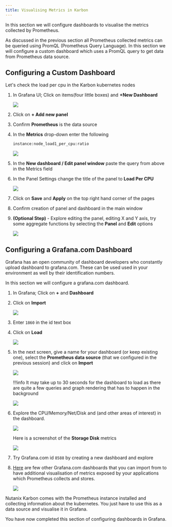 ```yaml
---
title: Visualising Metrics in Karbon
---
```


In this section we will configure dashboards to visualise the metrics collected by Prometheus.

As discussed in the previous section all Prometheus collected metrics can be queried using PromQL (Prometheus Query Language). In this section we will configure a custom dashboard which uses a PromQL query to get data from Prometheus data source.

## Configuring a Custom Dashboard 

Let's check the load per cpu in the Karbon kubernetes nodes

1.  In Grafana UI; Click on items(four little boxes) and **+New Dashboard**

    ![](images/new-db-graf.png)

2.  Click on **+ Add new panel**

3.  Confirm **Prometheus** is the data source

3.  In the **Metrics** drop-down enter the following

    ```bash
    instance:node_load1_per_cpu:ratio
    ```
    ![](images/metrics-cpu.png)

3.  In the **New dashboard / Edit panel window** paste the query from above in the Metrics field

4.  In the Panel Settings change the title of the panel to **Load Per CPU**

    ![](images/promql-panel-title.png)

5.  Click on **Save** and **Apply** on the top right hand corner of the pages

6.  Confirm creation of panel and dashboard in the main window

7.  **(Optional Step)** - Explore editing the panel, editing X and Y axis, try some aggregate functions by selecting the **Panel** and **Edit** options

    ![](images/panel-edit.png)

## Configuring a Grafana.com Dashboard

Grafana has an open community of dashboard developers who constantly upload dashboard to grafana.com. These can be used used in your environment as well by their identification numbers.

In this section we will configure a grafana.com dashboard.

1.  In Grafana; Click on **+** and **Dashboard**

2.  Click on **Import**

    ![](images/new-db-graf-import.png)

3.  Enter ``1860`` in the id text box

4.  Click on **Load**

    ![](images/enter-id-graf.png)

5.  In the next screen, give a name for your dashboard (or keep existing one), select the **Prometheus data source** (that we configured in the previous session) and click on **Import**

    ![](images/custom-id-graf.png)

    !!!info
            It may take up to 30 seconds for the dashboard to load as there are quite a few queries and graph rendering that has to happen in the background

    ![](images/node-exporter.png)

6.  Explore the CPU/Memory/Net/Disk and (and other areas of interest) in the dashboard.

    ![](images/CPU-Memory-Net-Disk.png)

    Here is a screenshot of the **Storage Disk** metrics

    ![](images/Storage-Disk.png)

7.  Try Grafana.com id ``8588`` by creating a new dashboard and explore

8.  [Here](https://grafana.com/grafana/dashboards?dataSource=prometheusorderBy=reviewsCount&direction=desc) are few other Grafana.com dashboards that you can import from to have additional visualisation of metrics exposed by your applications which Prometheus collects and stores.

    ![](images/granfana-com.png)

Nutanix Karbon comes with the Prometheus instance installed and collecting information about the kubernetes. You just have to use this as a data source and visualise it in Grafana. 

You have now completed this section of configuring dashboards in Grafana. 
